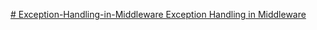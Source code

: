 [# Exception-Handling-in-Middleware
Exception Handling in Middleware ](https://firattonak.medium.com/exceptions-handling-in-middleware-global-exceptions-handling-using-asp-net-core-6-46ed57fc280a)


